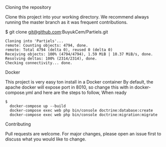 Cloning the repository

Clone this project into your working directory. We recommend always running the master branch as it was frequent contributions.

$ git clone git@github.com:BuyukCem/Partiels.git
```
Cloning into 'Partiels'...
remote: Counting objects: 4794, done.
remote: Total 4794 (delta 0), reused 0 (delta 0)
Receiving objects: 100% (4794/4794), 1.59 MiB | 10.37 MiB/s, done.
Resolving deltas: 100% (2314/2314), done.
Checking connectivity... done.
```
Docker

This project is very easy ton install in a Docker container By default, the apache docker will expose port in 8010, so change this with in docker-compose.yml and here are the steps to follow, When ready
```
$ 
  docker-compose up --build 
  docker-compose exec web php bin/console doctrine:database:create
  docker-compose exec web php bin/console doctrine:migration:migrate
```
Contributing

Pull requests are welcome. For major changes, please open an issue first to discuss what you would like to change.

